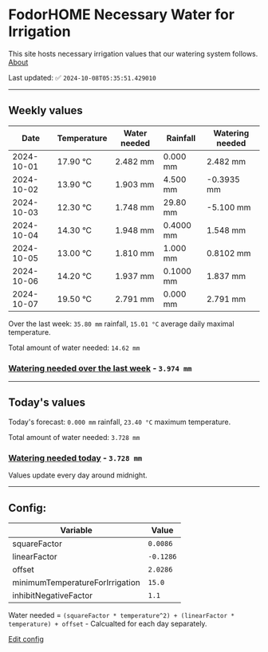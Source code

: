# FodorHOME Necessary Water for Irrigation

This site hosts necessary irrigation values that our watering system follows. [About](https://github.com/redyau/irrigation)

Last updated: ✅ `2024-10-08T05:35:51.429010`

---

## Weekly values

| Date | Temperature | Water needed | Rainfall | Watering needed |
|-----|-----|-----|-----|-----|
| 2024-10-01 | 17.90 °C | 2.482 mm | 0.000 mm | 2.482 mm |
| 2024-10-02 | 13.90 °C | 1.903 mm | 4.500 mm | -0.3935 mm |
| 2024-10-03 | 12.30 °C | 1.748 mm | 29.80 mm | -5.100 mm |
| 2024-10-04 | 14.30 °C | 1.948 mm | 0.4000 mm | 1.548 mm |
| 2024-10-05 | 13.00 °C | 1.810 mm | 1.000 mm | 0.8102 mm |
| 2024-10-06 | 14.20 °C | 1.937 mm | 0.1000 mm | 1.837 mm |
| 2024-10-07 | 19.50 °C | 2.791 mm | 0.000 mm | 2.791 mm |


Over the last week: `35.80 mm` rainfall, `15.01 °C` average daily maximal temperature.

Total amount of water needed: `14.62 mm`

### [Watering needed over the last week](lastweek.txt) - `3.974 mm`

---

## Today's values

Today's forecast: `0.000 mm` rainfall, `23.40 °C` maximum temperature.

Total amount of water needed: `3.728 mm`

### [Watering needed today](today.txt) - `3.728 mm`

Values update every day around midnight.

---

## Config:

| Variable | Value |
|-----|-----|
| squareFactor | `0.0086` |
| linearFactor | `-0.1286` |
| offset | `2.0286` |
| minimumTemperatureForIrrigation | `15.0` |
| inhibitNegativeFactor | `1.1` |

Water needed = `(squareFactor * temperature^2) + (linearFactor * temperature) + offset` - Calcualted for each day separately.

[Edit config](https://github.com/RedyAu/irrigation/edit/main/config.json)
